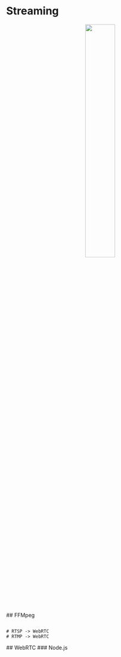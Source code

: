 # Streaming
<p align="center"> 
<img src="/img/ArchitectureStream.PNG" width="40%"></img>
</p>
## FFMpeg
<pre><code>
# RTSP -> WebRTC
# RTMP -> WebRTC
</code></pre>
## WebRTC
### Node.js
<pre><code>
</code></pre>
